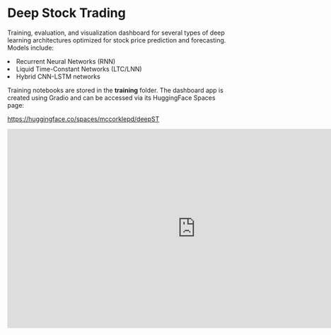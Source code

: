 # Deep Stock Trading
Training, evaluation, and visualization dashboard for several types of deep learning architectures optimized for stock price prediction and forecasting. Models include:
<li>Recurrent Neural Networks (RNN)</li>
<li>Liquid Time-Constant Networks (LTC/LNN)</li>
<li>Hybrid CNN-LSTM networks</li>

Training notebooks are stored in the <b>training</b> folder. The dashboard app is created using Gradio and can be accessed via its HuggingFace Spaces page:

https://huggingface.co/spaces/mccorklepd/deepST

<iframe 
  src="https://huggingface.co/spaces/mccorklepd/deepST"
  frameborder="0"
  width="850"
  height="450"
  ></iframe>

  

